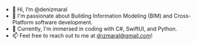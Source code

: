 - 👋 Hi, I’m @denizmaral
- 👀 I'm passionate about Building Information Modeling (BIM) and Cross-Platform software development.
- 🌱 Currently, I'm immersed in coding with C#, SwiftUI, and Python.
- 📫 Feel free to reach out to me at dnzmaral@gmail.com!

<!---
denizmaral/denizmaral is a ✨ special ✨ repository because its `README.md` (this file) appears on your GitHub profile.
You can click the Preview link to take a look at your changes.
--->
